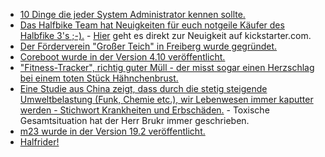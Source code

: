 * [10 Dinge die jeder System Administrator kennen sollte.](https://opensource.com/article/19/7/resources-sysadmin)
* [Das Halfbike Team hat Neuigkeiten für euch notgeile Käufer des Halbfike 3's ;-).](https://halfbikes.com/update_20190718) - [Hier](https://www.kickstarter.com/projects/halfbike/halfbike-3-how-to-bridge-the-gap-between-man-machi/posts/2561485) geht es direkt zur Neuigkeit auf kickstarter.com.
* [Der Förderverein "Großer Teich" in Freiberg wurde gegründet.](http://www.freiberg.de/freiberg/content.nsf/docname/Webseite_C60DE9877951F016C12583D700456D78?OpenDocument)
* [Coreboot wurde in der Version 4.10 veröffentlicht.](https://www.pro-linux.de/news/1/27280/coreboot-410-unterst%C3%BCtzt-mehr-notebooks-chromebooks-mainboards-und-chips.html)
* ["Fitness-Tracker", richtig guter Müll - der misst sogar einen Herzschlag bei einem toten Stück Hähnchenbrust.](https://blog.fefe.de/?ts=a3c6137d)
* [Eine Studie aus China zeigt, dass durch die stetig steigende Umweltbelastung (Funk, Chemie etc.), wir Lebenwesen immer kaputter werden - Stichwort Krankheiten und Erbschäden.](https://netzfrauen.org/2019/07/25/chemicals/) - Toxische Gesamtsituation hat der Herr Brukr immer geschrieben.
* [m23 wurde in der Version 19.2 veröffentlicht.](https://www.pro-linux.de/news/1/27287/m23-192-freigegeben.html)
* [Halfrider!](https://www.youtube.com/watch?v=2KOEU6irrrA)
